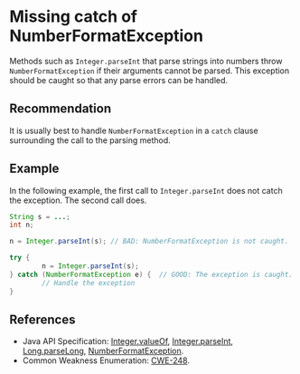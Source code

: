 # Missing catch of NumberFormatException
Methods such as `Integer.parseInt` that parse strings into numbers throw `NumberFormatException` if their arguments cannot be parsed. This exception should be caught so that any parse errors can be handled.


## Recommendation
It is usually best to handle `NumberFormatException` in a `catch` clause surrounding the call to the parsing method.


## Example
In the following example, the first call to `Integer.parseInt` does not catch the exception. The second call does.


```java
String s = ...;
int n;

n = Integer.parseInt(s); // BAD: NumberFormatException is not caught.

try {
        n = Integer.parseInt(s);
} catch (NumberFormatException e) {  // GOOD: The exception is caught. 
        // Handle the exception
}

```

## References
* Java API Specification: [Integer.valueOf](https://docs.oracle.com/en/java/javase/11/docs/api/java.base/java/lang/Integer.html#valueOf(java.lang.String)), [Integer.parseInt](https://docs.oracle.com/en/java/javase/11/docs/api/java.base/java/lang/Integer.html#parseInt(java.lang.String)), [Long.parseLong](https://docs.oracle.com/en/java/javase/11/docs/api/java.base/java/lang/Long.html#parseLong(java.lang.String)), [NumberFormatException](https://docs.oracle.com/en/java/javase/11/docs/api/java.base/java/lang/NumberFormatException.html).
* Common Weakness Enumeration: [CWE-248](https://cwe.mitre.org/data/definitions/248.html).
